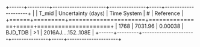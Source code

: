 +------+---------+----------------------+---------------+-----+---------------------+
|      |   T_mid |   Uncertainty (days) | Time System   | #   | Reference           |
+======+=========+======================+===============+=====+=====================+
| 1768 | 7031.96 |              0.00038 | BJD_TDB       | >1  | 2016AJ....152..108E |
+------+---------+----------------------+---------------+-----+---------------------+